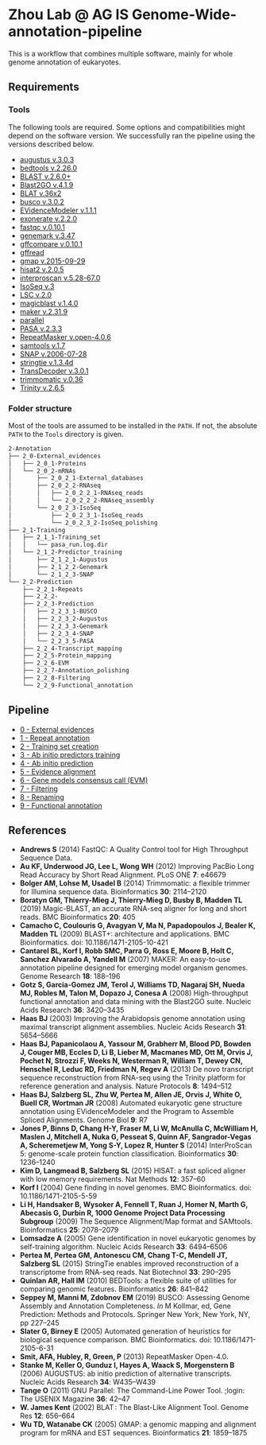 # Zhou Lab @ AG IS Genome-Wide-annotation-pipeline
This is a workflow that combines multiple software, mainly for whole genome annotation of eukaryotes.

## Requirements

### Tools

The following tools are required. Some options and compatibilities might depend on the software version. We successfully ran the pipeline using the versions described below.

- [augustus v.3.0.3](http://bioinf.uni-greifswald.de/augustus/)
- [bedtools v.2.26.0](https://bedtools.readthedocs.io/en/latest/) 
- [BLAST v.2.6.0+](https://blast.ncbi.nlm.nih.gov/Blast.cgi?PAGE_TYPE=BlastDocs&DOC_TYPE=Download)
- [Blast2GO v.4.1.9](https://www.blast2go.com/)
- [BLAT v.36x2](https://genome.ucsc.edu/FAQ/FAQblat.html)
- [busco v.3.0.2](https://busco.ezlab.org/)
- [EVidenceModeler v.1.1.1](https://evidencemodeler.github.io/)
- [exonerate v.2.2.0](https://www.ebi.ac.uk/about/vertebrate-genomics/software/exonerate-manual)
- [fastqc v.0.10.1](https://www.bioinformatics.babraham.ac.uk/projects/fastqc/)
- [genemark v.3.47](http://exon.gatech.edu/GeneMark/)
- [gffcompare v.0.10.1](https://ccb.jhu.edu/software/stringtie/gffcompare.shtml)
- [gffread](http://ccb.jhu.edu/software/stringtie/gff.shtml)
- [gmap v.2015-09-29](http://research-pub.gene.com/gmap/)
- [hisat2 v.2.0.5](https://ccb.jhu.edu/software/hisat2/manual.shtml)
- [interproscan v.5.28-67.0](https://www.ebi.ac.uk/interpro/search/sequence/)
- [IsoSeq v.3](https://github.com/PacificBiosciences/IsoSeq)
- [LSC v.2.0](http://augroup.org/LSC/LSC)
- [magicblast v.1.4.0](https://ncbi.github.io/magicblast/)
- [maker v.2.31.9](https://www.yandell-lab.org/software/maker.html)
- [parallel](https://www.gnu.org/software/parallel/)
- [PASA v.2.3.3](https://github.com/PASApipeline/PASApipeline/wiki)
- [RepeatMasker v.open-4.0.6](http://www.repeatmasker.org/)
- [samtools v.1.7](http://www.htslib.org/)
- [SNAP v.2006-07-28](https://github.com/KorfLab/SNAP)
- [stringtie v.1.3.4d](https://ccb.jhu.edu/software/stringtie/)
- [TransDecoder v.3.0.1](https://github.com/TransDecoder/TransDecoder/wiki)
- [trimmomatic v.0.36](http://www.usadellab.org/cms/?page=trimmomatic)
- [Trinity v.2.6.5](https://github.com/trinityrnaseq/trinityrnaseq/wiki)

### Folder structure

Most of the tools are assumed to be installed in the `PATH`. If not, the absolute `PATH` to the `Tools` directory is given.

```bash
2-Annotation
├── 2_0-External_evidences
│   ├── 2_0_1-Proteins
│   └── 2_0_2-mRNAs
│       ├── 2_0_2_1-External_databases
│       ├── 2_0_2_2-RNAseq
│       │   ├── 2_0_2_2_1-RNAseq_reads
│       │   └── 2_0_2_2_2-RNAseq_assembly
│       └── 2_0_2_3-IsoSeq
│           ├── 2_0_2_3_1-IsoSeq_reads
│           └── 2_0_2_3_2-IsoSeq_polishing
├── 2_1-Training
│   ├── 2_1_1-Training_set
│   │   └── pasa_run.log.dir
│   └── 2_1_2-Predictor_training
│       ├── 2_1_2_1-Augustus
│       ├── 2_1_2_2-Genemark
│       └── 2_1_2_3-SNAP
└── 2_2-Prediction
    ├── 2_2_1-Repeats
    ├── 2_2_2-
    ├── 2_2_3-Prediction
    │   ├── 2_2_3_1-BUSCO
    │   ├── 2_2_3_2-Augustus
    │   ├── 2_2_3_3-Genemark
    │   ├── 2_2_3_4-SNAP
    │   └── 2_2_3_5-PASA
    ├── 2_2_4-Transcript_mapping
    ├── 2_2_5-Protein_mapping
    ├── 2_2_6-EVM
    ├── 2_2_7-Annotation_polishing
    ├── 2_2_8-Filtering
    └── 2_2_9-Functional_annotation
```

## Pipeline

- [0 - External evidences](Pipeline/0_External_evidences.md)
- [1 - Repeat annotation](Pipeline/1_Repeat_annotation.md)
- [2 - Training set creation](Pipeline/2_Training_set_creation.md)
- [3 - Ab initio predictors training](Pipeline/3_Ab_initio_predictors_training.md)
- [4 - Ab initio prediction](Pipeline/4_Ab_initio_prediction.md)
- [5 - Evidence alignment](Pipeline/5_Evidence_alignment.md)
- [6 - Gene models consensus call (EVM)](Pipeline/6_Gene_models_consensus_call_(EVM).md)
- [7 - Filtering](Pipeline/7_Filtering.md)
- [8 - Renaming](Pipeline/8_Renaming.md)
- [9 - Functional annotation](Pipeline/9_Functional_annotation.md)

## References

- **Andrews S** (2014) FastQC: A Quality Control tool for High Throughput Sequence Data. 
- **Au KF, Underwood JG, Lee L, Wong WH** (2012) Improving PacBio Long Read Accuracy by Short Read Alignment. PLoS ONE **7**: e46679
- **Bolger AM, Lohse M, Usadel B** (2014) Trimmomatic: a flexible trimmer for Illumina sequence data. Bioinformatics **30**: 2114–2120
- **Boratyn GM, Thierry-Mieg J, Thierry-Mieg D, Busby B, Madden TL** (2019) Magic-BLAST, an accurate RNA-seq aligner for long and short reads. BMC Bioinformatics **20**: 405
- **Camacho C, Coulouris G, Avagyan V, Ma N, Papadopoulos J, Bealer K, Madden TL** (2009) BLAST+: architecture and applications. BMC Bioinformatics. doi: 10.1186/1471-2105-10-421
- **Cantarel BL, Korf I, Robb SMC, Parra G, Ross E, Moore B, Holt C, Sanchez Alvarado A, Yandell M** (2007) MAKER: An easy-to-use annotation pipeline designed for emerging model organism genomes. Genome Research **18**: 188–196
- **Gotz S, Garcia-Gomez JM, Terol J, Williams TD, Nagaraj SH, Nueda MJ, Robles M, Talon M, Dopazo J, Conesa A** (2008) High-throughput functional annotation and data mining with the Blast2GO suite. Nucleic Acids Research **36**: 3420–3435
- **Haas BJ** (2003) Improving the Arabidopsis genome annotation using maximal transcript alignment assemblies. Nucleic Acids Research **31**: 5654–5666
- **Haas BJ, Papanicolaou A, Yassour M, Grabherr M, Blood PD, Bowden J, Couger MB, Eccles D, Li B, Lieber M, Macmanes MD, Ott M, Orvis J, Pochet N, Strozzi F, Weeks N, Westerman R, William T, Dewey CN, Henschel R, Leduc RD, Friedman N, Regev A** (2013) De novo transcript sequence reconstruction from RNA-seq using the Trinity platform for reference generation and analysis. Nature Protocols **8**: 1494–512
- **Haas BJ, Salzberg SL, Zhu W, Pertea M, Allen JE, Orvis J, White O, Buell CR, Wortman JR** (2008) Automated eukaryotic gene structure annotation using EVidenceModeler and the Program to Assemble Spliced Alignments. Genome Biol **9**: R7
- **Jones P, Binns D, Chang H-Y, Fraser M, Li W, McAnulla C, McWilliam H, Maslen J, Mitchell A, Nuka G, Pesseat S, Quinn AF, Sangrador-Vegas A, Scheremetjew M, Yong S-Y, Lopez R, Hunter S** (2014) InterProScan 5: genome-scale protein function classification. Bioinformatics **30**: 1236–1240
- **Kim D, Langmead B, Salzberg SL** (2015) HISAT: a fast spliced aligner with low memory requirements. Nat Methods **12**: 357–60
- **Korf I** (2004) Gene finding in novel genomes. BMC Bioinformatics. doi: 10.1186/1471-2105-5-59
- **Li H, Handsaker B, Wysoker A, Fennell T, Ruan J, Homer N, Marth G, Abecasis G, Durbin R, 1000 Genome Project Data Processing Subgroup** (2009) The Sequence Alignment/Map format and SAMtools. Bioinformatics **25**: 2078–2079
- **Lomsadze A** (2005) Gene identification in novel eukaryotic genomes by self-training algorithm. Nucleic Acids Research **33**: 6494–6506
- **Pertea M, Pertea GM, Antonescu CM, Chang T-C, Mendell JT, Salzberg SL** (2015) StringTie enables improved reconstruction of a transcriptome from RNA-seq reads. Nat Biotechnol **33**: 290–295
- **Quinlan AR, Hall IM** (2010) BEDTools: a flexible suite of utilities for comparing genomic features. Bioinformatics **26**: 841–842
- **Seppey M, Manni M, Zdobnov EM** (2019) BUSCO: Assessing Genome Assembly and Annotation Completeness. *In* M Kollmar, ed, Gene Prediction: Methods and Protocols. Springer New York, New York, NY, pp 227–245
- **Slater G, Birney E** (2005) Automated generation of heuristics for biological sequence comparison. BMC Bioinformatics. doi: 10.1186/1471-2105-6-31
- **Smit, AFA, Hubley, R, Green, P** (2013) RepeatMasker Open-4.0. 
- **Stanke M, Keller O, Gunduz I, Hayes A, Waack S, Morgenstern B** (2006) AUGUSTUS: ab initio prediction of alternative transcripts. Nucleic Acids Research **34**: W435–W439
- **Tange O** (2011) GNU Parallel: The Command-Line Power Tool. ;login: The USENIX Magazine **36**: 42–47
- **W. James Kent** (2002) BLAT : The Blast-Like Alignment Tool. Genome Res **12**: 656–664
- **Wu TD, Watanabe CK** (2005) GMAP: a genomic mapping and alignment program for mRNA and EST sequences. Bioinformatics **21**: 1859–1875
